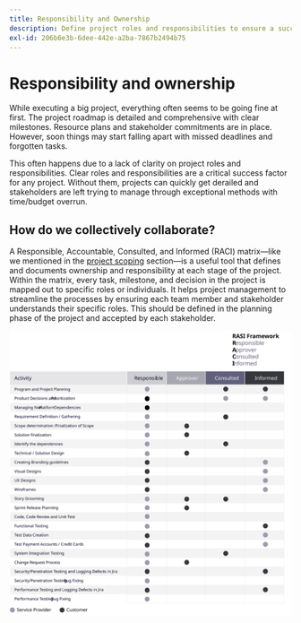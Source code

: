 ```yaml
---
title: Responsibility and Ownership
description: Define project roles and responsibilities to ensure a successful Adobe Commerce implementation.
exl-id: 206b6e3b-6dee-442e-a2ba-7867b2494b75
---
```

# Responsibility and ownership

While executing a big project, everything often seems to be going fine at first. The project roadmap is detailed and comprehensive with clear milestones. Resource plans and stakeholder commitments are in place. However, soon things may start falling apart with missed deadlines and forgotten tasks.

This often happens due to a lack of clarity on project roles and responsibilities. Clear roles and responsibilities are a critical success factor for any project. Without them, projects can quickly get derailed and stakeholders are left trying to manage through exceptional methods with time/budget overrun.


## How do we collectively collaborate?

A Responsible, Accountable, Consulted, and Informed (RACI) matrix—like we mentioned in the [project scoping](../project-scope/deliverables.md) section—is a useful tool that defines and documents ownership and responsibility at each stage of the project. Within the matrix, every task, milestone, and decision in the project is mapped out to specific roles or individuals. It helps project management to streamline the processes by ensuring each team member and stakeholder understands their specific roles. This should be defined in the planning phase of the project and accepted by each stakeholder.

![Table describing the RACI framework](../../assets/playbooks/raci.svg)
